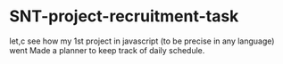# SNT-project-recruitment-task
let,c see how my 1st project in javascript (to be precise in any language) went 
Made a planner to keep track of daily schedule.
